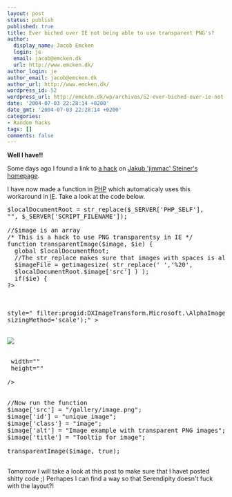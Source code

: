 ```yaml
---
layout: post
status: publish
published: true
title: Ever biched over IE not being able to use transparent PNG's?
author:
  display_name: Jacob Emcken
  login: je
  email: jacob@emcken.dk
  url: http://www.emcken.dk/
author_login: je
author_email: jacob@emcken.dk
author_url: http://www.emcken.dk/
wordpress_id: 52
wordpress_url: http://emcken.dk/wp/archives/52-ever-biched-over-ie-not-being-able-to-use-transparent-pngs.html
date: '2004-07-03 22:28:14 +0200'
date_gmt: '2004-07-03 22:28:14 +0200'
categories:
- Random hacks
tags: []
comments: false
---
```

<b>Well I have!!</b>

Some days ago I found a link to <a href="http://support.microsoft.com/default.aspx?scid=kb;en-us;Q294714">a hack</a> on <a href="http://jimmac.musichall.cz/">Jakub 'jimmac' Steiner's homepage</a>.

I have now made a function in <a href="http://www.php.net/">PHP</a> which automaticaly uses this workaround in <abbr title="Internet Explorer">IE</abbr>. Take a look at the code below.

<pre>
$localDocumentRoot = str_replace($_SERVER['PHP_SELF'],
"", $_SERVER['SCRIPT_FILENAME']);

//$image is an array
/* This is a hack to use PNG transparentsy in IE */
function transparentImage($image, $ie) {
  global $localDocumentRoot;
  //The str_replace makes sure that images with spaces is also recognized
  $imageFile = getimagesize( str_replace(' ','%20',
  $localDocumentRoot.$image['src'] ) );
  if($ie) {
?>

<div
<?=((isset($image['id'])) ? ' id="'.$image[id].'"' : '')?>
<?=((isset($image['class'])) ? ' class="'.$image['class'].'"' : '')?>
style="<?=' height:'.$imageFile[1].'px;'?> filter:progid:DXImageTransform.Microsoft.\AlphaImageLoader(src='',
sizingMethod='scale');" >&nbsp;</div>
<?php
  }
  else {
?>
<img src="<?=$image['src']?>"
<?=((isset($image['id'])) ? ' id="'.$image['id'].'"' : '')?>
<?=((isset($image['class'])) ? ' class="'.$image['class'].'"' : '')?>
<?=((isset($image['alt'])) ? ' alt="'.$image['alt'].'"' : '')?>
 width="<?=$imageFile[0]?>"
 height="<?=$imageFile[1]?>"
<?=((isset($image['title'])) ? ' title="'.$image['title'].'"' : '')?>
/>
<?php
  }
}
?>

//Now run the function
$image['src'] = "/gallery/image.png";
$image['id'] = "unique_image";
$image['class'] = "image";
$image['alt'] = "Image example with transparent PNG images";
$image['title'] = "Tooltip for image";

transparentImage($image, true);

</pre>

Tomorrow I will take a look at this post to make sure that I havet posted shitty code ;)
Perhapes I can find a way so that Serendipity doesn't fuck with the layout?!

